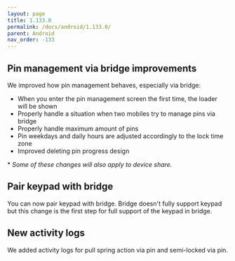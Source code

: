 ```yaml
---
layout: page
title: 1.133.0
permalink: /docs/android/1.133.0/
parent: Android
nav_order: -133
---
```


## Pin management via bridge improvements
We improved how pin management behaves, especially via bridge:
- When you enter the pin management screen the first time, the loader will be shown
- Properly handle a situation when two mobiles try to manage pins via bridge
- Properly handle maximum amount of pins
- Pin weekdays and daily hours are adjusted accordingly to the lock time zone
- Improved deleting pin progress design

\* _Some of these changes will also apply to device share._

## Pair keypad with bridge
You can now pair keypad with bridge. Bridge doesn't fully support keypad but this change is the first step for full support of the keypad in bridge.

## New activity logs
We added activity logs for pull spring action via pin and semi-locked via pin.

